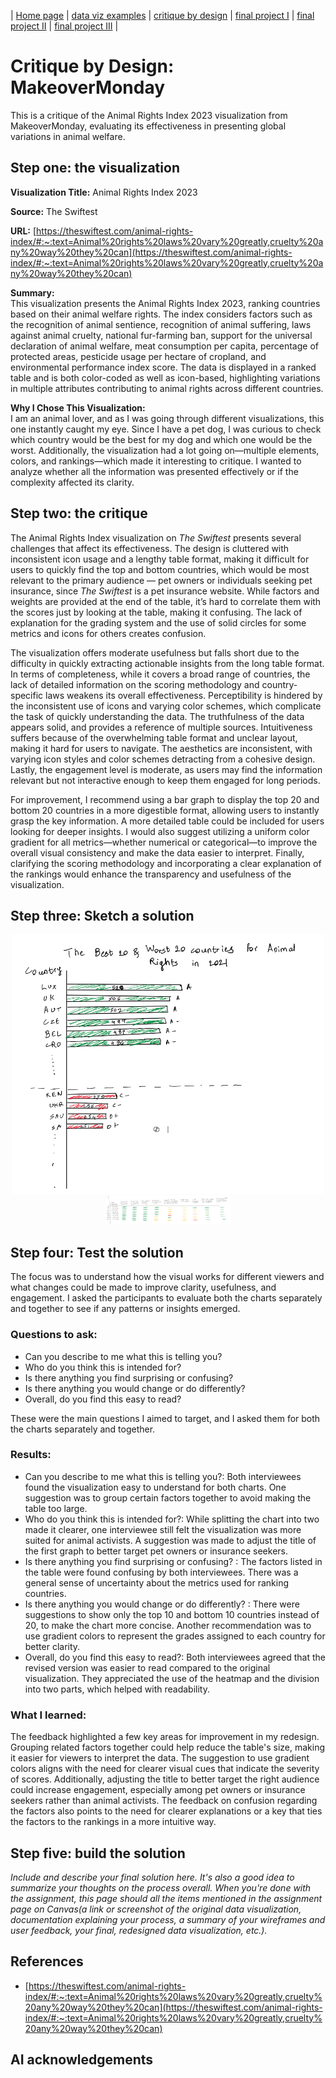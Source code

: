| [Home page](https://rutuja2197.github.io/rutuja-dataviz-portfolio/) | [data viz examples](dataviz-examples.md) | [critique by design](critique-by-design.md) | [final project I](final-project-part-one.md) | [final project II](final-project-part-two.md) | [final project III](final-project-part-three.md) |

# Critique by Design: MakeoverMonday  
This is a critique of the Animal Rights Index 2023 visualization from MakeoverMonday, evaluating its effectiveness in presenting global variations in animal welfare.

## Step one: the visualization

<b>Visualization Title:</b> Animal Rights Index 2023

<b>Source:</b> The Swiftest

<b>URL:</b> [https://theswiftest.com/animal-rights-index/#:~:text=Animal%20rights%20laws%20vary%20greatly,cruelty%20any%20way%20they%20can](https://theswiftest.com/animal-rights-index/#:~:text=Animal%20rights%20laws%20vary%20greatly,cruelty%20any%20way%20they%20can) 

<b>Summary:</b><br>
This visualization presents the Animal Rights Index 2023, ranking countries based on their animal welfare rights. The index considers factors such as the recognition of animal sentience, recognition of animal suffering, laws against animal cruelty, national fur-farming ban, support for the universal declaration of animal welfare, meat consumption per capita, percentage of protected areas, pesticide usage per hectare of cropland, and environmental performance index score. The data is displayed in a ranked table and is both color-coded as well as icon-based, highlighting variations in multiple attributes contributing to animal rights across different countries.

<b>Why I Chose This Visualization:</b><br>
I am an animal lover, and as I was going through different visualizations, this one instantly caught my eye. Since I have a pet dog, I was curious to check which country would be the best for my dog and which one would be the worst. Additionally, the visualization had a lot going on—multiple elements, colors, and rankings—which made it interesting to critique. I wanted to analyze whether all the information was presented effectively or if the complexity affected its clarity.

## Step two: the critique
The Animal Rights Index visualization on <i>The Swiftest</i> presents several challenges that affect its effectiveness.  The design is cluttered with inconsistent icon usage and a lengthy table format, making it difficult for users to quickly find the top and bottom countries, which would be most relevant to the primary audience — pet owners or individuals seeking pet insurance, since <i>The Swiftest</i> is a pet insurance website. While factors and weights are provided at the end of the table, it’s hard to correlate them with the scores just by looking at the table, making it confusing. The lack of explanation for the grading system and the use of solid circles for some metrics and icons for others creates confusion.

The visualization offers moderate usefulness but falls short due to the difficulty in quickly extracting actionable insights from the long table format. In terms of completeness, while it covers a broad range of countries, the lack of detailed information on the scoring methodology and country-specific laws weakens its overall effectiveness. Perceptibility is hindered by the inconsistent use of icons and varying color schemes, which complicate the task of quickly understanding the data. The truthfulness of the data appears solid, and provides a reference of multiple sources. Intuitiveness suffers because of the overwhelming table format and unclear layout, making it hard for users to navigate. The aesthetics are inconsistent, with varying icon styles and color schemes detracting from a cohesive design. Lastly, the engagement level is moderate, as users may find the information relevant but not interactive enough to keep them engaged for long periods.

For improvement, I recommend using a bar graph to display the top 20 and bottom 20 countries in a more digestible format, allowing users to instantly grasp the key information. A more detailed table could be included for users looking for deeper insights. I would also suggest utilizing a uniform color gradient for all metrics—whether numerical or categorical—to improve the overall visual consistency and make the data easier to interpret. Finally, clarifying the scoring methodology and incorporating a clear explanation of the rankings would enhance the transparency and usefulness of the visualization.

## Step three: Sketch a solution

<div align="center">
  <img src="Top 10 and 20.png" width="500">
  <img src="Heatmap.png" width="200">
</div>

## Step four: Test the solution

The focus was to understand how the visual works for different viewers and what changes could be made to improve clarity, usefulness, and engagement. I asked the participants to evaluate both the charts separately and together to see if any patterns or insights emerged.<br>

### Questions to ask:

- Can you describe to me what this is telling you?
- Who do you think this is intended for?
- Is there anything you find surprising or confusing?
- Is there anything you would change or do differently?
- Overall, do you find this easy to read?

These were the main questions I aimed to target, and I asked them for both the charts separately and together.

### Results:
- Can you describe to me what this is telling you?: Both interviewees found the visualization easy to understand for both charts. One suggestion was to group certain factors together to avoid making the table too large.
- Who do you think this is intended for?: While splitting the chart into two made it clearer, one interviewee still felt the visualization was more suited for animal activists. A suggestion was made to adjust the title of the first graph to better target pet owners or insurance seekers.
- Is there anything you find surprising or confusing? : The factors listed in the table were found confusing by both interviewees. There was a general sense of uncertainty about the metrics used for ranking countries.
- Is there anything you would change or do differently? : There were suggestions to show only the top 10 and bottom 10 countries instead of 20, to make the chart more concise. Another recommendation was to use gradient colors to represent the grades assigned to each country for better clarity.
- Overall, do you find this easy to read?: Both interviewees agreed that the revised version was easier to read compared to the original visualization. They appreciated the use of the heatmap and the division into two parts, which helped with readability.

### What I learned:
The feedback highlighted a few key areas for improvement in my redesign. Grouping related factors together could help reduce the table's size, making it easier for viewers to interpret the data. The suggestion to use gradient colors aligns with the need for clearer visual cues that indicate the severity of scores. Additionally, adjusting the title to better target the right audience could increase engagement, especially among pet owners or insurance seekers rather than animal activists. The feedback on confusion regarding the factors also points to the need for clearer explanations or a key that ties the factors to the rankings in a more intuitive way.

## Step five: build the solution

_Include and describe your final solution here. It's also a good idea to summarize your thoughts on the process overall. When you're done with the assignment, this page should all the items mentioned in the assignment page on Canvas(a link or screenshot of the original data visualization, documentation explaining your process, a summary of your wireframes and user feedback, your final, redesigned data visualization, etc.)._

## References
- [https://theswiftest.com/animal-rights-index/#:~:text=Animal%20rights%20laws%20vary%20greatly,cruelty%20any%20way%20they%20can](https://theswiftest.com/animal-rights-index/#:~:text=Animal%20rights%20laws%20vary%20greatly,cruelty%20any%20way%20they%20can)

## AI acknowledgements



